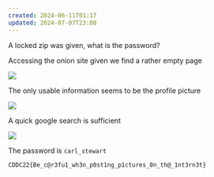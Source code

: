 ```yaml
---
created: 2024-06-11T01:17
updated: 2024-07-07T23:08
---
```


A locked zip was given, what is the password?

Accessing the onion site given we find a rather empty page

![](https://res.cloudinary.com/kumonochisanaka/image/upload/v1718083485/2024/06/feddfb041807780fe0995dd4bfd9f1a4.png)

The only usable information seems to be the profile picture

![](https://res.cloudinary.com/kumonochisanaka/image/upload/v1718083486/2024/06/394eefe79b27302c0bb4f94f677861e5.webp)

A quick google search is sufficient

![](https://res.cloudinary.com/kumonochisanaka/image/upload/v1718083486/2024/06/d472d89b826d580937ad198a140b9df2.png)

The password is `carl_stewart`

```flag
CDDC22{Be_c@r3fu1_wh3n_p0st1ng_p1ctures_0n_th@_1nt3rn3t}
```
